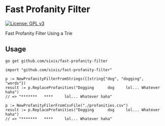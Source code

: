 # Fast Profanity Filter

[![License: GPL v3](https://img.shields.io/badge/License-GPLv3-blue.svg)](https://www.gnu.org/licenses/gpl-3.0)

Fast Profanity Filter Using a Trie

## Usage

```
go get github.com/sixis/fast-profanity-filter
```

```golang
import "github.com/sixis/fast-profanity-filter"

p := NewProfanityFilterFromStrings([]string{"dog", "dogging", "words"})
result := p.ReplaceProfanities("Dogging 	 dog     lol... Whatever haha")
// => "******* 	 ****     lol... Whatever haha"

p := NewProfanityFilerFromCsvFile("./profanities.csv")
result := p.ReplaceProfanities("Dogging 	 dog     lol... Whatever haha")
// => "******* 	 ****     lol... Whatever haha"
```
